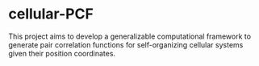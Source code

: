 # cellular-PCF
This project aims to develop a generalizable computational framework to generate pair correlation functions for self-organizing cellular systems given their position coordinates.
